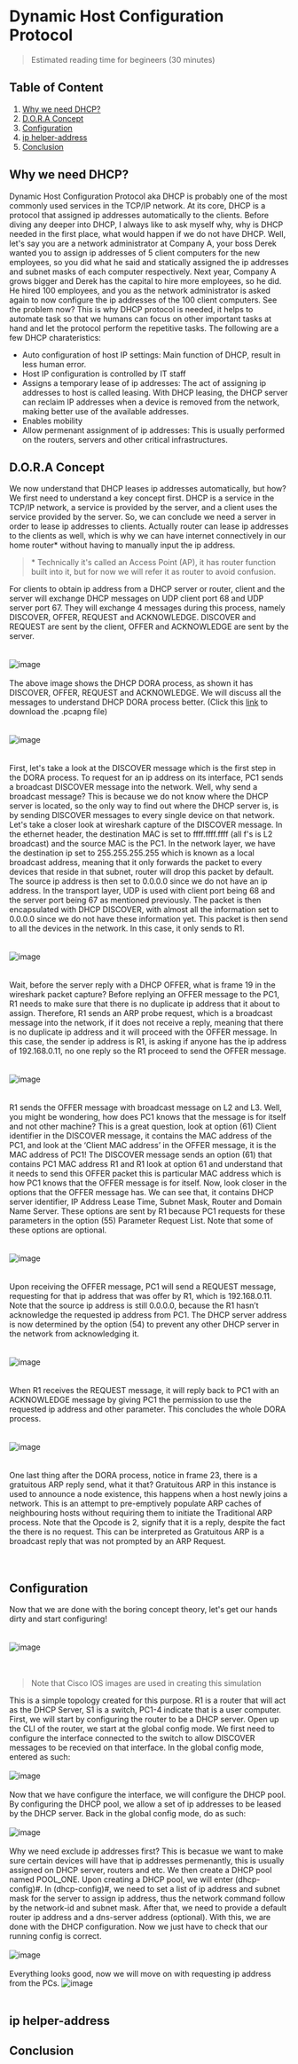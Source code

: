 # Dynamic Host Configuration Protocol
  > Estimated reading time for begineers (30 minutes)
## Table of Content
  1. [Why we need DHCP?](#intro)
  2. [D.O.R.A Concept](#dora)
  3. [Configuration](#config)
  4. [ip helper-address](#iphelp)
  5. [Conclusion](#conclusion)
 
 ## Why we need DHCP? <a name="intro"></a>
 
 Dynamic Host Configuration Protocol aka DHCP is probably one of the most commonly used services in the TCP/IP network. At its core, DHCP is a protocol that assigned ip addresses automatically to the clients. Before diving any deeper into DHCP, I always like to ask myself why, why is DHCP needed in the first place, what would happen if we do not have DHCP. Well, let's say you are a network administrator at Company A, your boss Derek wanted you to assign ip addresses of 5 client computers for the new employees, so you did what he said and statically assigned the ip addresses and subnet masks of each computer respectively. Next year, Company A grows bigger and Derek has the capital to hire more employees, so he did. He hired 100 employees, and you as the network administrator is asked again to now configure the ip addresses of the 100 client computers. See the problem now? This is why DHCP protocol is needed, it helps to automate task so that we humans can focus on other important tasks at hand and let the protocol perform the repetitive tasks. The following are a few DHCP charateristics:
 - Auto configuration of host IP settings: Main function of DHCP, result in less human error.
 - Host IP configuration is controlled by IT staff
 - Assigns a temporary lease of ip addresses: The act of assigning ip addresses to host is called leasing. With DHCP leasing, the DHCP server can reclaim IP addresses when a device is removed from the network, making better use of the available addresses.
 - Enables mobility
 - Allow permenant assignment of ip addresses: This is usually performed on the routers, servers and other critical infrastructures.  


 ## D.O.R.A Concept <a name="dora"></a>
 
 We now understand that DHCP leases ip addresses automatically, but how? We first need to understand a key concept first. DHCP is a service in the TCP/IP network, a service is provided by the server, and a client uses the service provided by the server. So, we can conclude we need a server in order to lease ip addresses to clients. Actually router can lease ip addresses to the clients as well, which is why we can have internet connectively in our home router* without having to manually input the ip address. 
 
  > \* Technically it's called an Access Point (AP), it has router function built into it, but for now we will refer it as router to avoid confusion.

For clients to obtain ip address from a DHCP server or router, client and the server will exchange DHCP messages on UDP client port 68 and UDP server port 67. They will exchange 4 messages during this process, namely DISCOVER, OFFER, REQUEST and ACKNOWLEDGE. DISCOVER and REQUEST are sent by the client, OFFER and ACKNOWLEDGE are sent by the server.
<br />
<br />
<br />
![image](https://user-images.githubusercontent.com/73285881/121533644-0e7abe00-ca33-11eb-83d4-dcac81302a0f.png)
<br />
<br />
The above image shows the DHCP DORA process, as shown it has DISCOVER, OFFER, REQUEST and ACKNOWLEDGE. We will discuss all the messages to understand DHCP DORA process better. (Click this [link](./DHCP_Messages.pcapng) to download the .pcapng file)
<br />
<br />
<br />
![image](https://user-images.githubusercontent.com/73285881/121621755-60592d80-ca9f-11eb-8604-13ffdd00abc8.png)
<br />
<br />
<br />
First, let's take a look at the DISCOVER message which is the first step in the DORA process. To request for an ip address on its interface, PC1 sends a broadcast DISCOVER message into the network. Well, why send a broadcast message? This is because we do not know where the DHCP server is located, so the only way to find out where the DHCP server is, is by sending DISCOVER messages to every single device on that network. Let's take a closer look at wireshark capture of the DISCOVER message. In the ethernet header, the destination MAC is set to ffff.ffff.ffff (all f's is L2 broadcast) and the source MAC is the PC1. In the network layer, we have the destination ip set to 255.255.255.255 which is known as a local broadcast address, meaning that it only forwards the packet to every devices that reside in that subnet, router will drop this packet by default. The source ip address is then set to 0.0.0.0 since we do not have an ip address. In the transport layer, UDP is used with client port being 68 and the server port being 67 as mentioned previously. The packet is then encapsulated with DHCP DISCOVER, with almost all the information set to 0.0.0.0 since we do not have these information yet. This packet is then send to all the devices in the network. In this case, it only sends to R1.
<br />
<br />
<br />
![image](https://user-images.githubusercontent.com/73285881/121624860-e9269800-caa4-11eb-941f-0e8f8b255b67.png)
<br />
<br />
<br />
Wait, before the server reply with a DHCP OFFER, what is frame 19 in the wireshark packet capture? Before replying an OFFER message to the PC1, R1 needs to make sure that there is no duplicate ip address that it about to assign. Therefore, R1 sends an ARP probe request, which is a broadcast message into the network, if it does not receive a reply, meaning that there is no duplicate ip address and it will proceed with the OFFER message. In this case, the sender ip address is R1, is asking if anyone has the ip address of 192.168.0.11, no one reply so the R1 proceed to send the OFFER message.
<br />
<br />
<br />
![image](https://user-images.githubusercontent.com/73285881/121626597-4ff98080-caa8-11eb-9814-463053206d6a.png)
<br />
<br />
<br />
R1 sends the OFFER message with broadcast message on L2 and L3. Well, you might be wondering, how does PC1 knows that the message is for itself and not other machine? This is a great question, look at option (61) Client identifier in the DISCOVER message, it contains the MAC address of the PC1, and look at the ‘Client MAC address’ in the OFFER message, it is the MAC address of PC1! The DISCOVER message sends an option (61) that contains PC1 MAC address R1 and R1 look at option 61 and understand that it needs to send this OFFER packet this is particular MAC address which is how PC1 knows that the OFFER message is for itself. Now, look closer in the options that the OFFER message has. We can see that, it contains DHCP server identifier, IP Address Lease Time, Subnet Mask, Router and Domain Name Server. These options are sent by R1 because PC1 requests for these parameters in the option (55) Parameter Request List. Note that some of these options are optional.
<br />
<br />
<br />
![image](https://user-images.githubusercontent.com/73285881/121628458-d8c5eb80-caab-11eb-90d3-146377adadea.png)
<br />
<br />
<br />
Upon receiving the OFFER message, PC1 will send a REQUEST message, requesting for that ip address that was offer by R1, which is 192.168.0.11. Note that the source ip address is still 0.0.0.0, because the R1 hasn’t acknowledge the requested ip address from PC1. The DHCP server address is now determined by the option (54) to prevent any other DHCP server in the network from acknowledging it.
<br />
<br />
<br />
![image](https://user-images.githubusercontent.com/73285881/121629608-217ea400-caae-11eb-914a-08b1fa7e402b.png)
<br />
<br />
<br />
When R1 receives the REQUEST message, it will reply back to PC1 with an ACKNOWLEDGE message by giving PC1 the permission to use the requested ip address and other parameter. This concludes the whole DORA process.
<br />
<br />
<br />
![image](https://user-images.githubusercontent.com/73285881/121630398-a61df200-caaf-11eb-8fdb-40c8e77925fa.png)
<br />
<br />
<br />
One last thing after the DORA process, notice in frame 23, there is a gratuitous ARP reply send, what it that? Gratuitous ARP in this instance is used to announce a node existence, this happens when a host newly joins a network. This is an attempt to pre-emptively populate ARP caches of neighbouring hosts without requiring them to initiate the Traditional ARP process. Note that the Opcode is 2, signify that it is a reply, despite the fact the there is no request. This can be interpreted as Gratuitous ARP is a broadcast reply that was not prompted by an ARP Request.
<br />
<br />
<br />
 
 
 ## Configuration <a name="config"></a>
 Now that we are done with the boring concept theory, let's get our hands dirty and start configuring!
<br />
<br />
<br />
![image](https://user-images.githubusercontent.com/73285881/121643231-29e1d980-cac4-11eb-9936-b57f1984f49e.png)
<br />
<br />
<br />
>Note that Cisco IOS images are used in creating this simulation

This is a simple topology created for this purpose. R1 is a router that will act as the DHCP Server, S1 is a switch, PC1-4 indicate that is a user computer. First, we will start by configuring the router to be a DHCP server. Open up the CLI of the router, we start at the global config mode. We first need to configure the interface connected to the switch to allow DISCOVER messages to be recevied on that interface. In the global config mode, entered as such:
<br />
<br />
![image](https://user-images.githubusercontent.com/73285881/121644895-2bac9c80-cac6-11eb-9a2c-f7a6e7735b85.png)
<br />
<br />
Now that we have configure the interface, we will configure the DHCP pool. By configuring the DHCP pool, we allow a set of ip addresses to be leased by the DHCP server. Back in the global config mode, do as such:
<br />
<br />
![image](https://user-images.githubusercontent.com/73285881/121645182-7a5a3680-cac6-11eb-98c5-20405534437c.png)
<br />
<br />
Why we need exclude ip addresses first? This is becasue we want to make sure certain devices will have that ip addresses permenantly, this is usually assigned on DHCP server, routers and etc. We then create a DHCP pool named POOL_ONE. Upon creating a DHCP pool, we will enter (dhcp-config)#. In (dhcp-config)#, we need to set a list of ip address and subnet mask for the server to assign ip address, thus the network command follow by the network-id and subnet mask. After that, we need to provide a default router ip address and a dns-server address (optional). With this, we are done with the DHCP configuration. Now we just have to check that our running config is correct.
<br />
<br />
![image](https://user-images.githubusercontent.com/73285881/121646632-1a648f80-cac8-11eb-9fc8-29d0e3406140.png)
<br />
<br />
Everything looks good, now we will move on with requesting ip address from the PCs.
![image](https://user-images.githubusercontent.com/73285881/121647936-885d8680-cac9-11eb-83f3-ca0a580d6243.png)<br />
<br />


 ## ip helper-address <a name="iphelp"></a>
 ## Conclusion <a name="conclusion"></a>
